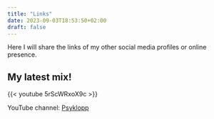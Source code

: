 ```yaml
---
title: "Links"
date: 2023-09-03T18:53:50+02:00
draft: false
---
```


Here I will share the links of my other social media profiles or online presence.

## My latest mix!

 {{< youtube 5rScWRxoX9c >}}

YouTube channel: [Psyklopp](https://www.youtube.com/@Psyklopp)
